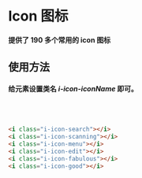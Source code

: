 <script setup>
import demo from './demo.vue'
import preview from '@/components/preview.vue'
</script>

# Icon 图标

#### 提供了 190 多个常用的 icon 图标

## 使用方法

#### 给元素设置类名 _i-icon-iconName_ 即可。

<br/>
<i class="iconfont i-icon-search" style="font-size:25px;margin-right:20px"></i>
<i class="iconfont i-icon-scanning" style="font-size:25px;margin-right:20px"></i>
<i class="iconfont i-icon-menu" style="font-size:25px;margin-right:20px"></i>
<i class="iconfont i-icon-edit" style="font-size:25px;margin-right:20px"></i>
<i class="iconfont i-icon-fabulous" style="font-size:25px;margin-right:20px"></i>
<i class="iconfont i-icon-good" style="font-size:25px;margin-right:20px"></i>
<div></div>
<br/>

```html
<i class="i-icon-search"></i>
<i class="i-icon-scanning"></i>
<i class="i-icon-menu"></i>
<i class="i-icon-edit"></i>
<i class="i-icon-fabulous"></i>
<i class="i-icon-good"></i>
```

<br/>
<demo/>
<!-- <preview compName="icon" demoName="demo"/> -->
